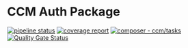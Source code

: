 # CCM Auth Package
[![pipeline status](http://gitlab.leads.local/ccm/ccm-auth-package/badges/main/pipeline.svg)](http://gitlab.leads.local/ccm/ccm-auth-package/-/commits/main)
[![coverage report](http://gitlab.leads.local/ccm/ccm-auth-package/badges/main/coverage.svg)](http://gitlab.leads.local/ccm/ccm-auth-package/-/commits/main)
[![composer - ccm/tasks](https://img.shields.io/badge/composer-ccm%2Fauth-2ea44f)](http://gitlab.leads.local/ccm/ccm-auth-package)
[![Quality Gate Status](http://172.18.1.250:9000/api/project_badges/measure?project=ccm_ccm-auth-package_AX7T8D8Jgoh2rPkm1Q6B&metric=alert_status&token=103acdcb1d298c9044fcde77f8bff340bcdf26ce)](http://172.18.1.250:9000/dashboard?id=ccm_ccm-auth-package_AX7T8D8Jgoh2rPkm1Q6B)
